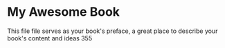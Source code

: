 # My Awesome Book

This file file serves as your book's preface, a great place to describe your book's content and ideas 355

